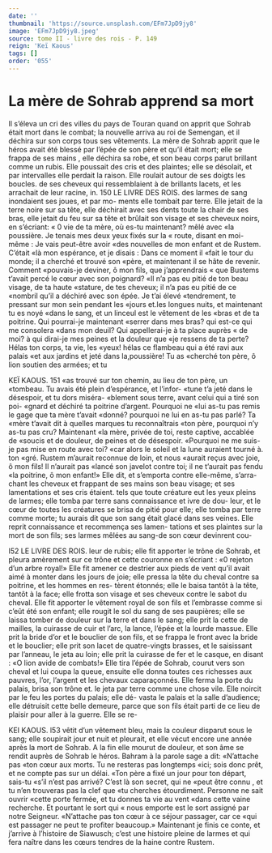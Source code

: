 ```yaml
---
date: ''
thumbnail: 'https://source.unsplash.com/EFm7JpD9jy8'
image: 'EFm7JpD9jy8.jpeg'
source: tome II - livre des rois - P. 149
reign: 'Keï Kaous'
tags: []
order: '055'
---
```


# La mère de Sohrab apprend sa mort

Il s’éleva un cri des villes du pays de Touran
quand on apprit que Sohrab était mort dans le combat; la nouvelle arriva au roi de Semengan, et il déchira sur son corps tous ses vêtements. La mère
de Sohrab apprit que le héros avait été blessé par
l’épée de son père et qu’il était mort; elle se frappa
de ses mains , elle déchira sa robe, et son beau corps parut brillant comme un rubis. Elle poussait des cris et des plaintes; elle se désolait, et par intervalles elle perdait la raison. Elle roulait autour de ses doigts les boucles. de ses cheveux qui ressemblaient à de brillants lacets, et les arrachait de leur racine,
in.
150 LE LIVRE DES ROIS.
des larmes de sang inondaient ses joues, et par mo- ments elle tombait par terre. Elle jetait de la terre noire sur sa tête, elle déchirait avec ses dents toute
la chair de ses bras, elle jetait du feu sur sa tête et brûlait son visage et ses cheveux noirs, en s’écriant:
« 0 vie de ta mère, où es-tu maintenant? mêlé avec
«la poussière. Je tenais mes deux yeux fixés sur la
« route, disant en moi-même : Je vais peut-être avoir «des nouvelles de mon enfant et de Rustem. C’était
«là mon espérance, et je disais : Dans ce moment il
«fait le tour du monde; il a cherché et trouvé son
«père, et maintenant il se hâte de revenir. Comment
«pouvais-je deviner, ô mon fils, que j’apprendrais
« que Bustems t’avait percé le cœur avec son poignard?
«Il n’a pas eu pitié de ton beau visage, de ta haute
«stature, de tes cheveux; il n’a pas eu pitié de ce «nombril qu’il a déchiré avec son épée. Je t’ai élevé
«tendrement, te pressant sur mon sein pendant les «jours et.les longues nuits, et maintenant tu es noyé «dans le sang, et un linceul est le vêtement de les «bras et de ta poitrine. Qui pourrai-je maintenant «serrer dans mes bras? qui est-ce qui me consolera «dans mon deuil? Qui appellerai-je à ta place auprès
« de moi? à qui dirai-je mes peines et la douleur que «je ressens de ta perte? Hélas ton corps, ta vie, les «yeux! hélas ce flambeau qui a été ravi aux palais
«et aux jardins et jeté dans la,poussière! Tu as «cherché ton père, ô lion soutien des armées; et tu

KEÏ KAOUS. 151 «as trouvé sur ton chemin, au lieu de ton père, un
«tombeau. Tu avais été plein d’espérance, et l’infor-
«tune t’a jeté dans le désespoir, et tu dors miséra- «blement sous terre, avant celui qui a tiré son poi- «gnard et déchiré ta poitrine d’argent. Pourquoi ne
«lui as-tu pas remis le gage que ta mère t’avait
«donné? pourquoi ne lui en as-tu pas parlé? Ta «mère t’avait dit à quelles marques tu reconnaîtrais
«ton père, pourquoi n’y as-tu pas cru? Maintenant
«la mère, privée de toi, reste captive, accablée de «soucis et de douleur, de peines et de désespoir. «Pourquoi ne me suis-je pas mise en route avec toi? «car alors le soleil et la lune auraient tourné à. ton «gré. Rustem m’aurait reconnue de loin, et nous «aurait reçus avec joie, ô mon fils! Il n’aurait pas
«lancé son javelot contre toi; il ne t’aurait pas fendu «la poitrine, ô mon enfant!»
Elle dit, et s’emporta contre elle-même, s’arra-
chant les cheveux et frappant de ses mains son beau visage; et ses lamentations et ses cris étaient. tels que toute créature eut les yeux pleins de larmes; elle tomba par terre sans connaissance et ivre de dou- leur, et le cœur de toutes les créatures se brisa de pitié pour elle; elle tomba par terre comme morte;
tu aurais dit que son sang était glacé dans ses veines.
Elle reprit connaissance et recommença ses lamen- tations et ses plaintes sur la mort de son fils; ses larmes mêlées au sang-de son cœur devinrent cou-

I52 LE LIVRE DES ROIS.
leur de rubis; elle fit apporter le trône de Sohrab, et pleura amèrement sur ce trône et cette couronne
en s’écriant : «0 rejeton d’un arbre royal!» Elle fit
amener ce destrier aux pieds de vent qu’il avait aimé
à monter dans les jours de joie; elle pressa la tête du cheval contre sa poitrine, et les hommes en res- tèrent étonnés; elle le baisa tantôt à la tête, tantôt à
la face; elle frotta son visage et ses cheveux contre le sabot du cheval. Elle fit apporter le vêtement royal de son fils et l’embrasse comme si c’eût été son enfant;
elle rougit le sol du sang de ses paupières; elle se
laissa tomber de douleur sur la terre et dans le sang;
elle prit la cette de mailles, la cuirasse de cuir et l’arc, la lance, l’épée et la lourde massue. Elle prit
la bride d’or et le bouclier de son fils, et se frappa
le front avec la bride et le bouclier; elle prit son lacet de quatre-vingts brasses, et le saisissant par l’anneau, le jeta au loin; elle prit la cuirasse de fer
et le casque, en disant : «O lion avide de combats!» Elle tira l’épée de Sohrab, courut vers son cheval et
lui coupa la queue, ensuite elle donna toutes ces richesses aux pauvres, l’or, l’argent et les chevaux
caparaçonnés. Elle ferma la porte du palais, brisa son trône et. le jeta par terre comme une chose vile. Elle noircit par le feu les portes du palais; elle dé- vasta le palais et la salle d’audience; elle détruisit cette belle demeure, parce que son fils était parti de ce lieu de plaisir pour aller à la guerre. Elle se re-

KEI KAOUS. l53 vêtit d’un vêtement bleu, mais la couleur disparut
sous le sang; elle soupirait jour et nuit et pleurait,
et elle vécut encore une année après la mort de
Sohrab. A la fin elle mourut de douleur, et son âme se rendit auprès de Sohrab le héros.
Bahram à la parole sage a dit: «N’attache pas
«ton cœur aux morts. Tu ne resteras pas longtemps «ici; sois donc prêt, et ne compte pas sur un délai. «Ton père a fixé un jour pour ton départ, sais-tu
«s’il n’est pas arrivé? C’est là son secret, qui ne
«peut être connu , et tu n’en trouveras pas la clef que
«tu cherches étourdiment. Personne ne sait ouvrir «cette porte fermée, et tu donnes ta vie au vent «dans cette vaine recherche. Et pourtant le sort qui « nous emporte est le sort assigné par notre Seigneur. «N’attache pas ton cœur à ce séjour passager, car ce
«qui est passager ne peut te profiter beaucoup.»
Maintenant je finis ce conte, et j’arrive à l’histoire
de Siawusch; c’est une histoire pleine de larmes et qui fera naître dans les cœurs tendres de la haine contre Rustem.
